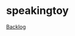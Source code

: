 # speakingtoy

[Backlog](https://docs.google.com/spreadsheets/d/171Bmnvstg3h27N-XjHZKF4rsy0p0e6nezoCnXJza028/edit#gid=0)
